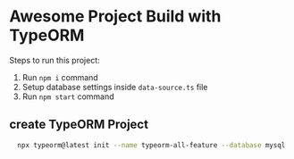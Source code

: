 # Awesome Project Build with TypeORM

Steps to run this project:

1. Run `npm i` command
2. Setup database settings inside `data-source.ts` file
3. Run `npm start` command


## create TypeORM Project

```bash
  npx typeorm@latest init --name typeorm-all-feature --database mysql
```
